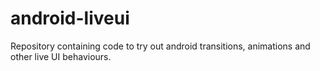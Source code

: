 # android-liveui
Repository containing code to try out android transitions, animations and other live UI behaviours.
